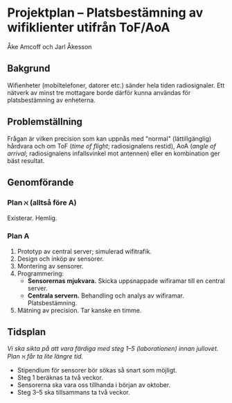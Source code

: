# Projektplan – Platsbestämning av wifiklienter utifrån ToF/AoA

Åke Amcoff och Jarl Åkesson

## Bakgrund

Wifienheter (mobiltelefoner, datorer etc.) sänder hela tiden radiosignaler. Ett nätverk av minst tre mottagare borde därför kunna användas för platsbestämning av enheterna.

## Problemställning

Frågan är vilken precision som kan uppnås med "normal" (lättillgänglig) hårdvara och om ToF (*time of flight*; radiosignalens restid), AoA (*angle of arrival*; radiosignalens infallsvinkel mot antennen) eller en kombination ger bäst resultat.

## Genomförande

### Plan ℵ (alltså före A)

Existerar. Hemlig.

### Plan A

1. Prototyp av central server; simulerad wifitrafik.
2. Design och inköp av sensorer.
3. Montering av sensorer.
4. Programmering:
   - **Sensorernas mjukvara.** Skicka uppsnappade wifiramar till en central server.
   - **Centrala servern.** Behandling och analys av wifiramar. Platsbestämning.
5. Mätning av precision. Tar kanske en timme.

## Tidsplan

*Vi ska sikta på att vara färdiga med steg 1–5 (laborationen) innan jullovet. Plan ℵ får ta lite längre tid.*

- Stipendium för sensorer bör sökas så snart som möjligt.
- Steg 1 beräknas ta två veckor.
- Sensorerna ska vara oss tillhanda i början av oktober.
- Steg 3–5 ska tillsammans ta två veckor.
